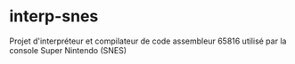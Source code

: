 # interp-snes
Projet d'interpréteur et compilateur de code assembleur 65816 utilisé par la console Super Nintendo (SNES)
